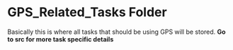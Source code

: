# GPS_Related_Tasks Folder

Basically this is where all tasks that should be using GPS will be stored. **Go to src for more task specific details**
